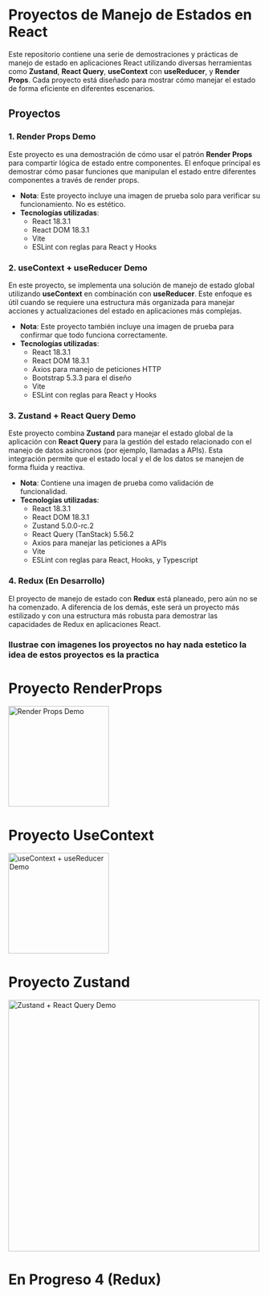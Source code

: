 # Proyectos de Manejo de Estados en React

Este repositorio contiene una serie de demostraciones y prácticas de manejo de estado en aplicaciones React utilizando diversas herramientas como **Zustand**, **React Query**, **useContext** con **useReducer**, y **Render Props**. Cada proyecto está diseñado para mostrar cómo manejar el estado de forma eficiente en diferentes escenarios.

## Proyectos

### 1. Render Props Demo
Este proyecto es una demostración de cómo usar el patrón **Render Props** para compartir lógica de estado entre componentes. El enfoque principal es demostrar cómo pasar funciones que manipulan el estado entre diferentes componentes a través de render props.

- **Nota**: Este proyecto incluye una imagen de prueba solo para verificar su funcionamiento. No es estético.
- **Tecnologías utilizadas**:
  - React 18.3.1
  - React DOM 18.3.1
  - Vite
  - ESLint con reglas para React y Hooks

### 2. useContext + useReducer Demo
En este proyecto, se implementa una solución de manejo de estado global utilizando **useContext** en combinación con **useReducer**. Este enfoque es útil cuando se requiere una estructura más organizada para manejar acciones y actualizaciones del estado en aplicaciones más complejas.

- **Nota**: Este proyecto también incluye una imagen de prueba para confirmar que todo funciona correctamente.
- **Tecnologías utilizadas**:
  - React 18.3.1
  - React DOM 18.3.1
  - Axios para manejo de peticiones HTTP
  - Bootstrap 5.3.3 para el diseño
  - Vite
  - ESLint con reglas para React y Hooks

### 3. Zustand + React Query Demo
Este proyecto combina **Zustand** para manejar el estado global de la aplicación con **React Query** para la gestión del estado relacionado con el manejo de datos asíncronos (por ejemplo, llamadas a APIs). Esta integración permite que el estado local y el de los datos se manejen de forma fluida y reactiva.

- **Nota**: Contiene una imagen de prueba como validación de funcionalidad.
- **Tecnologías utilizadas**:
  - React 18.3.1
  - React DOM 18.3.1
  - Zustand 5.0.0-rc.2
  - React Query (TanStack) 5.56.2
  - Axios para manejar las peticiones a APIs
  - Vite
  - ESLint con reglas para React, Hooks, y Typescript

### 4. Redux (En Desarrollo)
El proyecto de manejo de estado con **Redux** está planeado, pero aún no se ha comenzado. A diferencia de los demás, este será un proyecto más estilizado y con una estructura más robusta para demostrar las capacidades de Redux en aplicaciones React.




###  Ilustrae con imagenes los proyectos no hay nada estetico la idea de estos proyectos es la practica

# Proyecto RenderProps
<img src="https://github.com/user-attachments/assets/9b05801c-d27f-44d8-90c3-86977a39627f" alt="Render Props Demo" width="200"/>


# Proyecto UseContext

<img src="https://github.com/user-attachments/assets/eba8577f-9d07-413f-855a-ef7cf12609ce" alt="useContext + useReducer Demo" width="200"/>

# Proyecto Zustand

<img src="https://github.com/user-attachments/assets/33083982-da89-428e-a1bf-6016508651e9" alt="Zustand + React Query Demo"  width="500 "/>

# En Progreso 4 (Redux)

